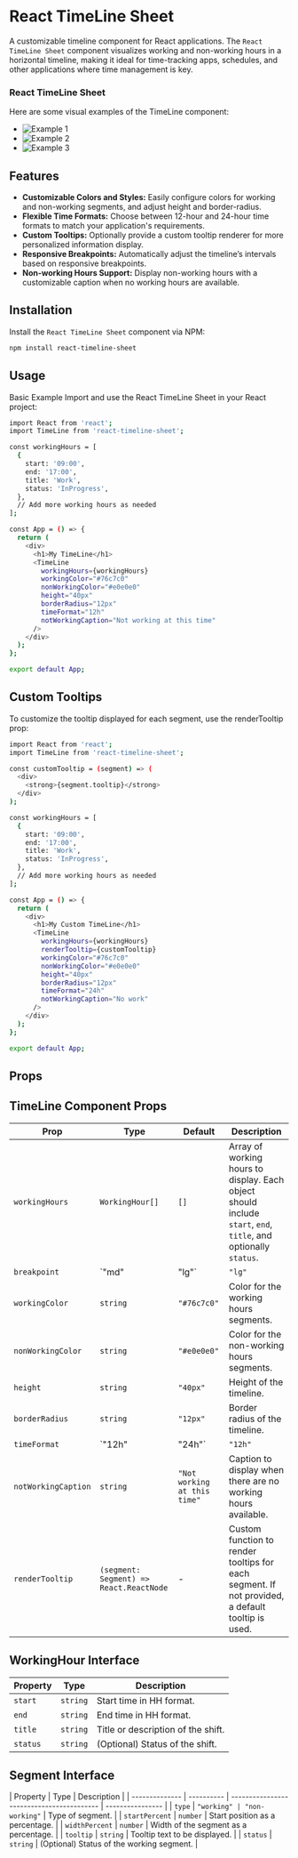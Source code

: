 # React TimeLine Sheet

A customizable timeline component for React applications. The `React TimeLine Sheet` component visualizes working and non-working hours in a horizontal timeline, making it ideal for time-tracking apps, schedules, and other applications where time management is key.

### React TimeLine Sheet

Here are some visual examples of the TimeLine component:

- ![Example 1](./assets/images/1.png)
- ![Example 2](./assets/images/2.png)
- ![Example 3](./assets/images/3.png)

## Features

- **Customizable Colors and Styles:** Easily configure colors for working and non-working segments, and adjust height and border-radius.
- **Flexible Time Formats:** Choose between 12-hour and 24-hour time formats to match your application's requirements.
- **Custom Tooltips:** Optionally provide a custom tooltip renderer for more personalized information display.
- **Responsive Breakpoints:** Automatically adjust the timeline’s intervals based on responsive breakpoints.
- **Non-working Hours Support:** Display non-working hours with a customizable caption when no working hours are available.

## Installation

Install the `React TimeLine Sheet` component via NPM:

```bash
npm install react-timeline-sheet
```

## Usage

Basic Example
Import and use the React TimeLine Sheet in your React project:

```bash
import React from 'react';
import TimeLine from 'react-timeline-sheet';

const workingHours = [
  {
    start: '09:00',
    end: '17:00',
    title: 'Work',
    status: 'InProgress',
  },
  // Add more working hours as needed
];

const App = () => {
  return (
    <div>
      <h1>My TimeLine</h1>
      <TimeLine
        workingHours={workingHours}
        workingColor="#76c7c0"
        nonWorkingColor="#e0e0e0"
        height="40px"
        borderRadius="12px"
        timeFormat="12h"
        notWorkingCaption="Not working at this time"
      />
    </div>
  );
};

export default App;
```

## Custom Tooltips

To customize the tooltip displayed for each segment, use the renderTooltip prop:

```bash
import React from 'react';
import TimeLine from 'react-timeline-sheet';

const customTooltip = (segment) => (
  <div>
    <strong>{segment.tooltip}</strong>
  </div>
);

const workingHours = [
  {
    start: '09:00',
    end: '17:00',
    title: 'Work',
    status: 'InProgress',
  },
  // Add more working hours as needed
];

const App = () => {
  return (
    <div>
      <h1>My Custom TimeLine</h1>
      <TimeLine
        workingHours={workingHours}
        renderTooltip={customTooltip}
        workingColor="#76c7c0"
        nonWorkingColor="#e0e0e0"
        height="40px"
        borderRadius="12px"
        timeFormat="24h"
        notWorkingCaption="No work"
      />
    </div>
  );
};

export default App;

```

## Props

## TimeLine Component Props

| Prop               | Type                      | Default    | Description                                                    |
|--------------------|---------------------------|------------|----------------------------------------------------------------|
| `workingHours`     | `WorkingHour[]`           | `[]`       | Array of working hours to display. Each object should include `start`, `end`, `title`, and optionally `status`. |
| `breakpoint`       | `"md" | "lg"`             | `"lg"`     | Breakpoint for adjusting interval display (4 hours for "md", 2 hours for "lg"). |
| `workingColor`     | `string`                  | `"#76c7c0"`| Color for the working hours segments.                         |
| `nonWorkingColor`  | `string`                  | `"#e0e0e0"`| Color for the non-working hours segments.                     |
| `height`           | `string`                  | `"40px"`   | Height of the timeline.                                       |
| `borderRadius`     | `string`                  | `"12px"`   | Border radius of the timeline.                                |
| `timeFormat`       | `"12h" | "24h"`           | `"12h"`    | Time format for displaying hours.                             |
| `notWorkingCaption`| `string`                  | `"Not working at this time"` | Caption to display when there are no working hours available. |
| `renderTooltip`    | `(segment: Segment) => React.ReactNode` | - | Custom function to render tooltips for each segment. If not provided, a default tooltip is used. |

## WorkingHour Interface

| Property | Type     | Description                        |
| -------- | -------- | ---------------------------------- |
| `start`  | `string` | Start time in HH format.           |
| `end`    | `string` | End time in HH format.             |
| `title`  | `string` | Title or description of the shift. |
| `status` | `string` | (Optional) Status of the shift.    |

## Segment Interface

| Property       | Type       | Description                               |
| -------------- | ---------- | ----------------------------------------- | ---------------- |
| `type`         | `"working" | "non-working"`                            | Type of segment. |
| `startPercent` | `number`   | Start position as a percentage.           |
| `widthPercent` | `number`   | Width of the segment as a percentage.     |
| `tooltip`      | `string`   | Tooltip text to be displayed.             |
| `status`       | `string`   | (Optional) Status of the working segment. |
